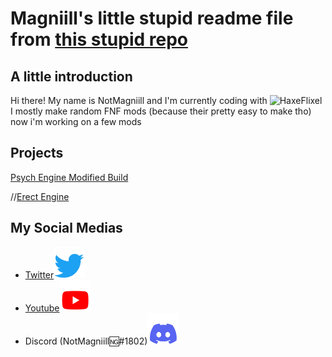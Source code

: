 # Magniill's little stupid readme file from [this stupid repo](https://github.com/Magniill/Magniill)

## A little introduction

Hi there! My name is NotMagniill and I'm currently coding with ![HaxeFlixel](https://haxeflixel.com/images/haxeflixel-header.png)
I mostly make random FNF mods (because their pretty easy to make tho) now i'm working on a few mods

## Projects

[Psych Engine Modified Build](https://gamebanana.com/wips/80313)

//[Erect Engine](https://github.com/Magniill/FNF-ErectEngine)

## My Social Medias

- [Twitter](https://twitter.com/magniill)![tweet icon](twittericon.png)
- [Youtube](https://www.youtube.com/channel/UC2vZUd8lncj2-Wu2va3NbMg)![yt icon](youtubeicon.png)
- Discord (NotMagniill🆖#1802)![discord icon](discordicon.png)

